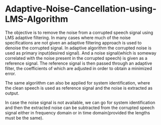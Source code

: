 # Adaptive-Noise-Cancellation-using-LMS-Algorithm
The objective is to remove the noise from a corrupted speech signal using LMS adaptive filtering.
In many cases where much of the noise specifications are not given an adaptive filtering approach is used to denoise the corrupted signal.
In adaptive algorithm the corrupted noise is used as primary input(desired signal). And a noise signal(which is someway correlated with the noise present in the corrupted speech) is given as a reference signal. The reference signal is then passed through an adaptive filter, the coefficients of which are adjusted in order to obtain a minimized error.

The same algoriithm can also be applied for system identification, where the clean speech is used as reference signal and the noise is extracted as output.

In case the noise signal is not available, we can go for system identification and then the extracted noise can be subtracted from the corrupted speech signal either in frequency domain or in time domain(provided the lengths must be the same).
